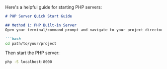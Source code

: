 Here's a helpful guide for starting PHP servers:

```markdown:php_server_guide.md
# PHP Server Quick Start Guide

## Method 1: PHP Built-in Server
Open your terminal/command prompt and navigate to your project directory:

```bash
cd path/to/your/project
```

Then start the PHP server:
```bash
php -S localhost:8000
```
